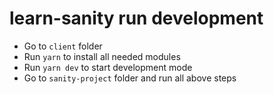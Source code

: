 # learn-sanity run development
- Go to `client` folder
- Run `yarn` to install all needed modules
- Run `yarn dev` to start development mode
- Go to `sanity-project` folder and run all above steps